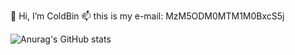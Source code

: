 👋 Hi, I’m ColdBin
📫 this is my e-mail: MzM5ODM0MTM1M0BxcS5j

![Anurag's GitHub stats](https://github-readme-stats.vercel.app/api?username=liuhaibin123456789&count_private=true)

<!---
liuhaibin123456789/liuhaibin123456789 is a ✨ special ✨ repository because its `README.md` (this file) appears on your GitHub profile.
You can click the Preview link to take a look at your changes.
--->
